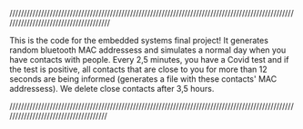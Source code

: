 //////////////////////////////////////////////////////////////////////////////////////////////////////////////////////////////////////

This is the code for the embedded systems final project!
It generates random bluetooth MAC addressess and simulates a normal day when you have contacts with people. Every 2,5 minutes, you have a Covid test and if the test is positive, 
all contacts that are close to you for more than 12 seconds are being informed (generates a file with these contacts' MAC addressess). We delete close contacts after 3,5 hours.

/////////////////////////////////////////////////////////////////////////////////////////////////////////////////////////////////////
